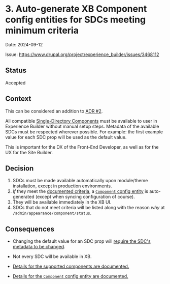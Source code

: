 # 3. Auto-generate XB Component config entities for SDCs meeting minimum criteria

Date: 2024-09-12

Issue: <https://www.drupal.org/project/experience_builder/issues/3468112>

## Status

Accepted

## Context

This can be considered an addition to [ADR #2](0002-Use-SDC-slots-to-build-component-tree-and-field-types-for-populating-SDC-props.md).

All compatible [Single-Directory Components](https://www.drupal.org/project/sdc) must be available to user in Experience
Builder without manual setup steps. Metadata of the available SDCs must be respected wherever possible. For example: the
first example value for each SDC prop will be used as the default value.

This is important for the DX of the Front-End Developer, as well as for the UX for the Site Builder.

## Decision

1. SDCs must be made available automatically upon module/theme installation, except in production environments.
2. _If_ they meet the [documented criteria](../components.md), a [`Component` config entity](../config-management.md) is
   auto-generated (except when syncing configuration of course).
3. They will be available immediately in the XB UI.
4. SDCs that do not meet criteria will be listed along with the reason _why_ at `/admin/appearance/component/status`.

## Consequences

- Changing the default value for an SDC prop will [require the SDC's metadata to be changed](
https://www.drupal.org/project/experience_builder/issues/3462705#consequences).
- Not every SDC will be available in XB.

- [Details for the supported components are documented.](../components.md)
- [Details for the `Component` config entity are documented.](../config-management.md)
